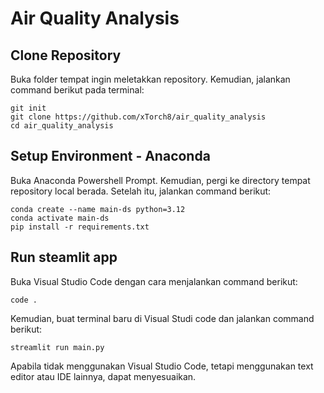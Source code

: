 # Air Quality Analysis 

## Clone Repository
Buka folder tempat ingin meletakkan repository. Kemudian, jalankan command berikut pada terminal:
```
git init
git clone https://github.com/xTorch8/air_quality_analysis
cd air_quality_analysis
```

## Setup Environment - Anaconda
Buka Anaconda Powershell Prompt. Kemudian, pergi ke directory tempat repository local berada. Setelah itu, jalankan command berikut:
```
conda create --name main-ds python=3.12
conda activate main-ds
pip install -r requirements.txt
```

## Run steamlit app
Buka Visual Studio Code dengan cara menjalankan command berikut:
```
code .
```

Kemudian, buat terminal baru di Visual Studi code dan jalankan command berikut:
```
streamlit run main.py
```

Apabila tidak menggunakan Visual Studio Code, tetapi menggunakan text editor atau IDE lainnya, dapat menyesuaikan.